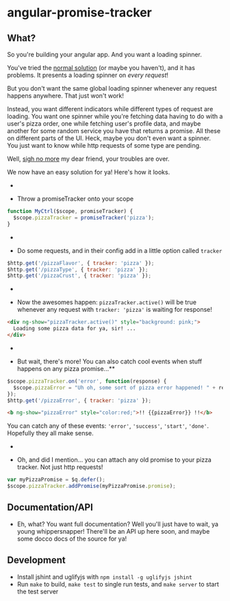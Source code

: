 angular-promise-tracker
=======================

## What?

So you're building your angular app.  And you want a loading spinner.

You've tried the [normal solution](http://jsfiddle.net/zdam/dBR2r/) (or maybe you haven't), and it has problems.  It presents a loading spinner on *every request*!

But you don't want the same global loading spinner whenever any request happens anywhere. That just won't work!

Instead, you want different indicators while different types of request are loading.  You want one spinner while you're fetching data having to do with a user's pizza order, one while fetching user's profile data, and maybe another for some random service you have that returns a promise. All these on different parts of the UI.  Heck, maybe you don't even want a spinner.  You just want to know while http requests of some type are pending.

Well, [sigh no more](http://www.youtube.com/watch?v=eltHv58l8ig) my dear friend, your troubles are over.

We now have an easy solution for ya! Here's how it looks.

-

* Throw a promiseTracker onto your scope

```js
function MyCtrl($scope, promiseTracker) {
  $scope.pizzaTracker = promiseTracker('pizza');
}
```

-

* Do some requests, and in their config add in a little option called `tracker`

```js
$http.get('/pizzaFlavor', { tracker: 'pizza' });
$http.get('/pizzaType', { tracker: 'pizza' });
$http.get('/pizzaCrust', { tracker: 'pizza' });
```

-

* Now the awesomes happen: `pizzaTracker.active()` will be true whenever any request with `tracker: 'pizza'` is waiting for response!
 

```html
<div ng-show="pizzaTracker.active()" style="background: pink;">
  Loading some pizza data for ya, sir! ...
</div>
```

-

* But wait, there's more! You can also catch cool events when stuff happens on any pizza promise...**


```js
$scope.pizzaTracker.on('error', function(response) {
  $scope.pizzaError = "Uh oh, some sort of pizza error happened! " + response.data;
});
$http.get('/pizzaError', { tracker: 'pizza' });
```
```html
<b ng-show="pizzaError" style="color:red;">!! {{pizzaError}} !!</b>
```

You can catch any of these events: `'error'`, `'success'`, `'start'`, `'done'`.  Hopefully they all make sense.

-

*  Oh, and did I mention... you can attach any old promise to your pizza tracker.  Not just http requests!

```js
var myPizzaPromise = $q.defer();
$scope.pizzaTracker.addPromise(myPizzaPromise.promise);
```

## Documentation/API 

* Eh, what?  You want full documentation?  Well you'll just have to wait, ya young whippersnapper! There'll be an API up here soon, and maybe some docco docs of the source for ya!

## Development

* Install jshint and uglifyjs with `npm install -g uglifyjs jshint`
* Run `make` to build, `make test` to single run tests, and `make server` to start the test server
